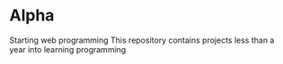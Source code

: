# Alpha
Starting web programming
This repository contains projects less than a year into learning programming
